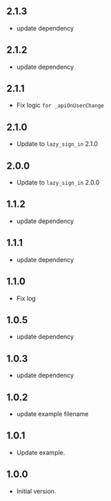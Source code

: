 ## 2.1.3
- update dependency
## 2.1.2
- update dependency
## 2.1.1
- Fix logic `for _apiOnUserChange`
## 2.1.0
- Update to `lazy_sign_in` 2.1.0
## 2.0.0
- Update to `lazy_sign_in` 2.0.0
## 1.1.2
- update dependency
## 1.1.1
- update dependency
## 1.1.0
- Fix log
## 1.0.5
- update dependency
## 1.0.3
- update dependency
## 1.0.2
- update example filename
## 1.0.1
- Update example.
## 1.0.0
- Initial version.
